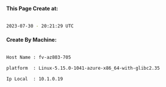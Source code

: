 
   
#### This Page Create at:

```bash

2023-07-30 - 20:21:29 UTC

```

#### Create By Machine:

```bash

Host Name : fv-az803-705

platform  : Linux-5.15.0-1041-azure-x86_64-with-glibc2.35

Ip Local  : 10.1.0.19

```

